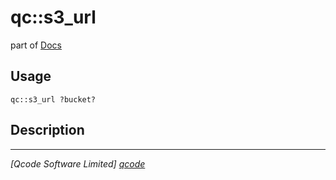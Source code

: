 qc::s3_url
==========

part of [Docs](.)

Usage
-----
`qc::s3_url ?bucket?`

Description
-----------


----------------------------------
*[Qcode Software Limited] [qcode]*

[qcode]: http://www.qcode.co.uk "Qcode Software"